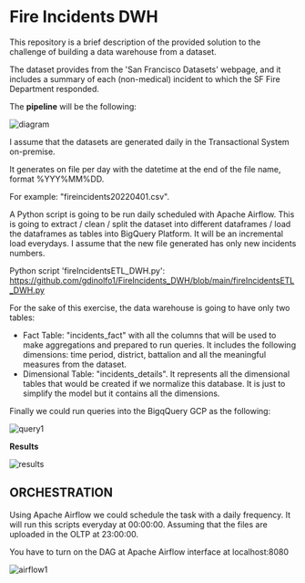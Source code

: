 # Fire Incidents DWH
This repository is a brief description of the provided solution to the challenge of building a data warehouse from a dataset. 

The dataset provides from the 'San Francisco Datasets' webpage, and it includes a summary of each (non-medical) incident to which the SF Fire Department responded.

The **pipeline** will be the following:

![diagram](https://github.com/gdinolfo1/FireIncidents_DWH/blob/main/assets/Pipeline%20Diagram.JPG?raw=true)

I assume that the datasets are generated daily in the Transactional System on-premise. 

It generates on file per day with the datetime at the end of the file name, format %YYY%MM%DD.

For example: "fireincidents20220401.csv". 

A Python script is going to be run daily scheduled with Apache Airflow. This is going to extract / clean / split the dataset into different dataframes / load the dataframes as tables into BigQuery Platform. It will be an incremental load everydays. I assume that the new file generated has only new incidents numbers.

Python script 'fireIncidentsETL_DWH.py': https://github.com/gdinolfo1/FireIncidents_DWH/blob/main/fireIncidentsETL_DWH.py

For the sake of this exercise, the data warehouse is going to have only two tables:

  - Fact Table: "incidents_fact" with all the columns that will be used to make aggregations and prepared to run queries. It includes the following dimensions: time period, district, battalion and all the meaningful measures from the dataset.
  - Dimensional Table: "incidents_details". It represents all the dimensional tables that would be created if we normalize this database. It is just to simplify the model but it contains all the dimensions.

Finally we could run queries into the BigqQuery GCP as the following:

![query1](https://github.com/gdinolfo1/FireIncidents_DWH/blob/main/assets/query1.JPG?raw=true)

**Results**

![results](https://github.com/gdinolfo1/FireIncidents_DWH/blob/main/assets/Results.JPG?raw=true)




## ORCHESTRATION ##

Using Apache Airflow we could schedule the task with a daily frequency. It will run this scripts everyday at 00:00:00. Assuming that the files are uploaded in the OLTP at 23:00:00.

You have to turn on the DAG at Apache Airflow interface at localhost:8080

![airflow1](https://github.com/gdinolfo1/FireIncidents_DWH/blob/main/assets/Airflow1.JPG?raw=true)




